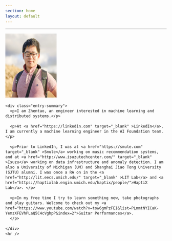 ```yaml
---
section: home
layout: default
---
```


<div class="hfeed">
  <hr />
  <div class="hentry post no-border">
    <img src="/images/contents/zhentao_photo_min.jpg" alt="Zhentao Xu" class="archive-thumbnail home-thumbnail" width="160" height="200" />

    <div class="entry-summary">
      <p>I am Zhentao, an engineer interested in machine learning and distributed systems.</p>

      <p>At <a href="https://linkedin.com" target="_blank" >LinkedIn</a>, I am currently a machine learning engineer in the AI Foundation team.</p>

      <p>Prior to LinkedIn, I was at <a href="https://smule.com" target="_blank" >Smule</a> working on music recommendation systems, and at <a href="http://www.isuzutechcenter.com/" target="_blank" >Isuzu</a> working on data infrastructure and anomaly detection. I am also a University of Michigan (UM) and Shanghai Jiao Tong University (SJTU) alumni. I was once a RA on in the <a href="http://lit.eecs.umich.edu/" target="_blank" >LIT Lab</a> and <a href="https://haptixlab.engin.umich.edu/haptix/people/">HaptiX Lab</a>. </p>

      <p>In my free time I try to learn something new, take photographs and play guitars. Welcome to check out my <a href="https://www.youtube.com/watch?v=tow6gmPzFEI&list=PLnmtNYICaK-YemzXFEVhPLaQ5C4cVghpP&index=2">Guitar Performances</a>.
      </p>
      
    </div>
    <hr />
  </div>
</div> 
